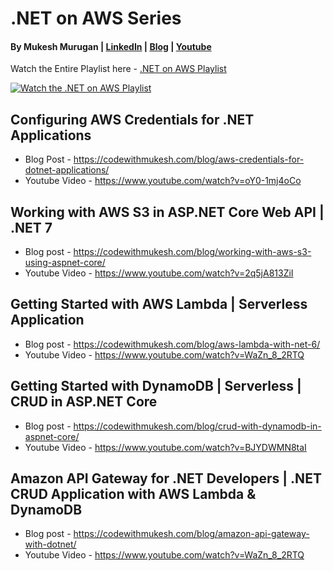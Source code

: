 # .NET on AWS Series
#### By Mukesh Murugan | [LinkedIn](https://www.linkedin.com/in/iammukeshm/) | [Blog](https://www.codewithmukesh.com) | [Youtube](https://www.youtube.com/@codewithmukesh?sub_confirmation=1)

Watch the Entire Playlist here - [.NET on AWS Playlist](https://www.youtube.com/playlist?list=PLigUNuP4l_bPnDeuk0DlO_Fba4bcIVSNN)

[![Watch the .NET on AWS Playlist](https://codewithmukesh.com/wp-content/uploads/2023/04/dotnet-on-aws-series.png)](https://www.youtube.com/playlist?list=PLigUNuP4l_bPnDeuk0DlO_Fba4bcIVSNN)

## Configuring AWS Credentials for .NET Applications
- Blog Post - https://codewithmukesh.com/blog/aws-credentials-for-dotnet-applications/
- Youtube Video - https://www.youtube.com/watch?v=oY0-1mj4oCo

## Working with AWS S3 in ASP.NET Core Web API | .NET 7
- Blog post - https://codewithmukesh.com/blog/working-with-aws-s3-using-aspnet-core/
- Youtube Video - https://www.youtube.com/watch?v=2q5jA813ZiI

## Getting Started with AWS Lambda | Serverless Application
- Blog post - https://codewithmukesh.com/blog/aws-lambda-with-net-6/
- Youtube Video - https://www.youtube.com/watch?v=WaZn_8_2RTQ

## Getting Started with DynamoDB | Serverless | CRUD in ASP.NET Core
- Blog post - https://codewithmukesh.com/blog/crud-with-dynamodb-in-aspnet-core/
- Youtube Video - https://www.youtube.com/watch?v=BJYDWMN8taI

## Amazon API Gateway for .NET Developers | .NET CRUD Application with AWS Lambda & DynamoDB
- Blog post - https://codewithmukesh.com/blog/amazon-api-gateway-with-dotnet/
- Youtube Video - https://www.youtube.com/watch?v=WaZn_8_2RTQ

